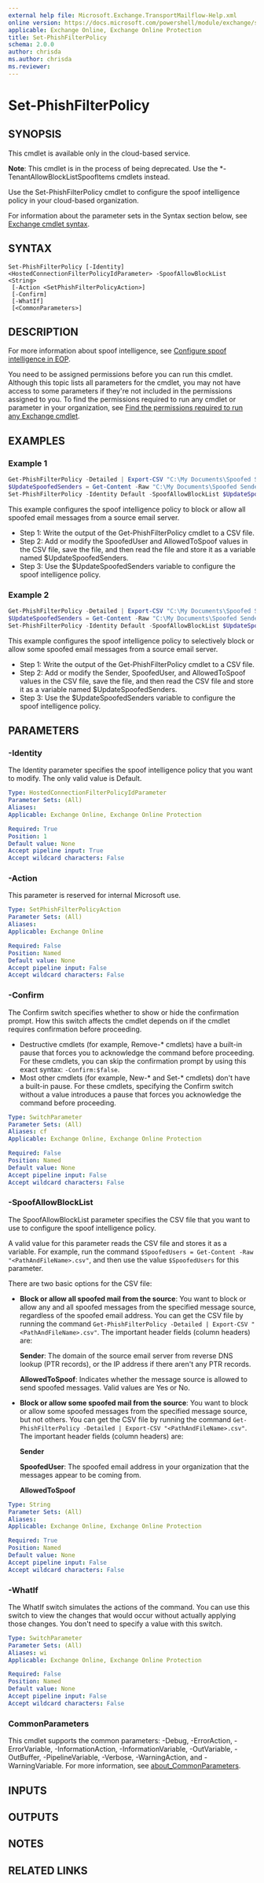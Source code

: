 ```yaml
---
external help file: Microsoft.Exchange.TransportMailflow-Help.xml
online version: https://docs.microsoft.com/powershell/module/exchange/set-phishfilterpolicy
applicable: Exchange Online, Exchange Online Protection
title: Set-PhishFilterPolicy
schema: 2.0.0
author: chrisda
ms.author: chrisda
ms.reviewer:
---
```


# Set-PhishFilterPolicy

## SYNOPSIS
This cmdlet is available only in the cloud-based service.

**Note**: This cmdlet is in the process of being deprecated. Use the \*-TenantAllowBlockListSpoofItems cmdlets instead.

Use the Set-PhishFilterPolicy cmdlet to configure the spoof intelligence policy in your cloud-based organization.

For information about the parameter sets in the Syntax section below, see [Exchange cmdlet syntax](https://docs.microsoft.com/powershell/exchange/exchange-cmdlet-syntax).

## SYNTAX

```
Set-PhishFilterPolicy [-Identity] <HostedConnectionFilterPolicyIdParameter> -SpoofAllowBlockList <String>
 [-Action <SetPhishFilterPolicyAction>]
 [-Confirm]
 [-WhatIf]
 [<CommonParameters>]
```

## DESCRIPTION

For more information about spoof intelligence, see [Configure spoof intelligence in EOP](https://docs.microsoft.com/microsoft-365/security/office-365-security/learn-about-spoof-intelligence).

You need to be assigned permissions before you can run this cmdlet. Although this topic lists all parameters for the cmdlet, you may not have access to some parameters if they're not included in the permissions assigned to you. To find the permissions required to run any cmdlet or parameter in your organization, see [Find the permissions required to run any Exchange cmdlet](https://docs.microsoft.com/powershell/exchange/find-exchange-cmdlet-permissions).

## EXAMPLES

### Example 1
```powershell
Get-PhishFilterPolicy -Detailed | Export-CSV "C:\My Documents\Spoofed Senders.csv"
$UpdateSpoofedSenders = Get-Content -Raw "C:\My Documents\Spoofed Senders.csv"
Set-PhishFilterPolicy -Identity Default -SpoofAllowBlockList $UpdateSpoofedSenders
```

This example configures the spoof intelligence policy to block or allow all spoofed email messages from a source email server.

- Step 1: Write the output of the Get-PhishFilterPolicy cmdlet to a CSV file.
- Step 2: Add or modify the SpoofedUser and AllowedToSpoof values in the CSV file, save the file, and then read the file and store it as a variable named $UpdateSpoofedSenders.
- Step 3: Use the $UpdateSpoofedSenders variable to configure the spoof intelligence policy.

### Example 2
```powershell
Get-PhishFilterPolicy -Detailed | Export-CSV "C:\My Documents\Spoofed Senders.csv"
$UpdateSpoofedSenders = Get-Content -Raw "C:\My Documents\Spoofed Senders.csv"
Set-PhishFilterPolicy -Identity Default -SpoofAllowBlockList $UpdateSpoofedSenders
```

This example configures the spoof intelligence policy to selectively block or allow some spoofed email messages from a source email server.

- Step 1: Write the output of the Get-PhishFilterPolicy cmdlet to a CSV file.
- Step 2: Add or modify the Sender, SpoofedUser, and AllowedToSpoof values in the CSV file, save the file, and then read the CSV file and store it as a variable named $UpdateSpoofedSenders.
- Step 3: Use the $UpdateSpoofedSenders variable to configure the spoof intelligence policy.

## PARAMETERS

### -Identity
The Identity parameter specifies the spoof intelligence policy that you want to modify. The only valid value is Default.

```yaml
Type: HostedConnectionFilterPolicyIdParameter
Parameter Sets: (All)
Aliases:
Applicable: Exchange Online, Exchange Online Protection

Required: True
Position: 1
Default value: None
Accept pipeline input: True
Accept wildcard characters: False
```

### -Action
This parameter is reserved for internal Microsoft use.

```yaml
Type: SetPhishFilterPolicyAction
Parameter Sets: (All)
Aliases:
Applicable: Exchange Online

Required: False
Position: Named
Default value: None
Accept pipeline input: False
Accept wildcard characters: False
```

### -Confirm
The Confirm switch specifies whether to show or hide the confirmation prompt. How this switch affects the cmdlet depends on if the cmdlet requires confirmation before proceeding.

- Destructive cmdlets (for example, Remove-\* cmdlets) have a built-in pause that forces you to acknowledge the command before proceeding. For these cmdlets, you can skip the confirmation prompt by using this exact syntax: `-Confirm:$false`.
- Most other cmdlets (for example, New-\* and Set-\* cmdlets) don't have a built-in pause. For these cmdlets, specifying the Confirm switch without a value introduces a pause that forces you acknowledge the command before proceeding.

```yaml
Type: SwitchParameter
Parameter Sets: (All)
Aliases: cf
Applicable: Exchange Online, Exchange Online Protection

Required: False
Position: Named
Default value: None
Accept pipeline input: False
Accept wildcard characters: False
```

### -SpoofAllowBlockList
The SpoofAllowBlockList parameter specifies the CSV file that you want to use to configure the spoof intelligence policy.

A valid value for this parameter reads the CSV file and stores it as a variable. For example, run the command `$SpoofedUsers = Get-Content -Raw "<PathAndFileName>.csv"`, and then use the value `$SpoofedUsers` for this parameter.

There are two basic options for the CSV file:

- **Block or allow all spoofed mail from the source**: You want to block or allow any and all spoofed messages from the specified message source, regardless of the spoofed email address. You can get the CSV file by running the command `Get-PhishFilterPolicy -Detailed | Export-CSV "<PathAndFileName>.csv"`. The important header fields (column headers) are:

  **Sender**: The domain of the source email server from reverse DNS lookup (PTR records), or the IP address if there aren't any PTR records.

  **AllowedToSpoof**: Indicates whether the message source is allowed to send spoofed messages. Valid values are Yes or No.

- **Block or allow some spoofed mail from the source**: You want to block or allow some spoofed messages from the specified message source, but not others. You can get the CSV file by running the command `Get-PhishFilterPolicy -Detailed | Export-CSV "<PathAndFileName>.csv"`. The important header fields (column headers) are:

  **Sender**

  **SpoofedUser**: The spoofed email address in your organization that the messages appear to be coming from.

  **AllowedToSpoof**

```yaml
Type: String
Parameter Sets: (All)
Aliases:
Applicable: Exchange Online, Exchange Online Protection

Required: True
Position: Named
Default value: None
Accept pipeline input: False
Accept wildcard characters: False
```

### -WhatIf
The WhatIf switch simulates the actions of the command. You can use this switch to view the changes that would occur without actually applying those changes. You don't need to specify a value with this switch.

```yaml
Type: SwitchParameter
Parameter Sets: (All)
Aliases: wi
Applicable: Exchange Online, Exchange Online Protection

Required: False
Position: Named
Default value: None
Accept pipeline input: False
Accept wildcard characters: False
```

### CommonParameters
This cmdlet supports the common parameters: -Debug, -ErrorAction, -ErrorVariable, -InformationAction, -InformationVariable, -OutVariable, -OutBuffer, -PipelineVariable, -Verbose, -WarningAction, and -WarningVariable. For more information, see [about_CommonParameters](https://go.microsoft.com/fwlink/p/?LinkID=113216).

## INPUTS

###  

## OUTPUTS

###  

## NOTES

## RELATED LINKS
